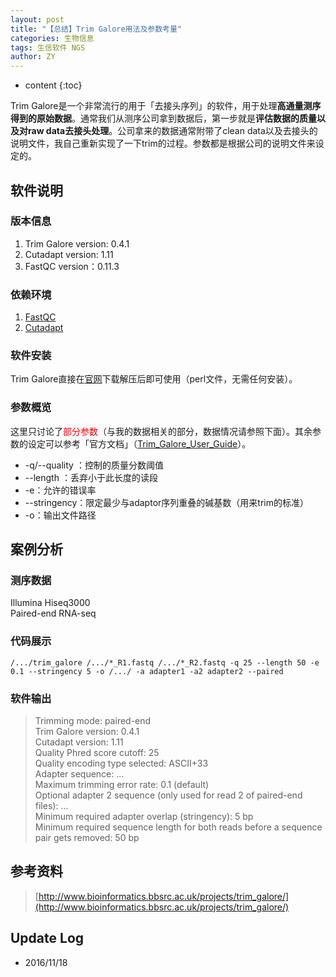 ```yaml
---
layout: post
title: "【总结】Trim Galore用法及参数考量"
categories: 生物信息
tags: 生信软件 NGS
author: ZY
---
```


* content
{:toc}

Trim Galore是一个非常流行的用于「去接头序列」的软件，用于处理**高通量测序得到的原始数据**。通常我们从测序公司拿到数据后，第一步就是**评估数据的质量以及对raw data去接头处理**。公司拿来的数据通常附带了clean data以及去接头的说明文件，我自己重新实现了一下trim的过程。参数都是根据公司的说明文件来设定的。




## 软件说明

### 版本信息
1. Trim Galore version: 0.4.1
2. Cutadapt version: 1.11
3. FastQC version：0.11.3

### 依赖环境
1. [FastQC](http://www.bioinformatics.bbsrc.ac.uk/projects/fastqc/)
2. [Cutadapt](https://pypi.python.org/pypi/cutadapt/)


### 软件安装
Trim Galore直接在[官网](http://www.bioinformatics.bbsrc.ac.uk/projects/download.html#trim_galore)下载解压后即可使用（perl文件，无需任何安装）。<br>


### 参数概览
这里只讨论了<font color="red">部分参数</font>（与我的数据相关的部分，数据情况请参照下面）。其余参数的设定可以参考「官方文档」（[Trim_Galore_User_Guide](http://www.bioinformatics.bbsrc.ac.uk/projects/trim_galore/)）。

- -q/--quality <INT>：控制的质量分数阈值
- --length <INT>：丢弃小于此长度的读段
- -e：允许的错误率
- --stringency：限定最少与adaptor序列重叠的碱基数（用来trim的标准）
- -o：输出文件路径


## 案例分析

### 测序数据
Illumina Hiseq3000 <br> 
Paired-end RNA-seq 

### 代码展示
```
/.../trim_galore /.../*_R1.fastq /.../*_R2.fastq -q 25 --length 50 -e 0.1 --stringency 5 -o /.../ -a adapter1 -a2 adapter2 --paired
```

### 软件输出
> Trimming mode: paired-end
<br>Trim Galore version: 0.4.1
<br>Cutadapt version: 1.11
<br>Quality Phred score cutoff: 25
<br>Quality encoding type selected: ASCII+33
<br>Adapter sequence: ...
<br>Maximum trimming error rate: 0.1 (default)
<br>Optional adapter 2 sequence (only used for read 2 of paired-end files): ...
<br>Minimum required adapter overlap (stringency): 5 bp
<br>Minimum required sequence length for both reads before a sequence pair gets removed: 50 bp

## 参考资料
> [http://www.bioinformatics.bbsrc.ac.uk/projects/trim_galore/](http://www.bioinformatics.bbsrc.ac.uk/projects/trim_galore/)

## Update Log
- 2016/11/18